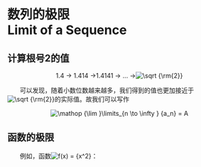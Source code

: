 # 数列的极限<br/>Limit of a Sequence

## 计算根号2的值

<center>1.4 → 1.414 →1.4141 → … →<img src="https://latex.codecogs.com/gif.latex?\sqrt&space;{\rm{2}}" title="\sqrt {\rm{2}}" /></center>

&emsp;&emsp;可以发现，随着小数位数越来越多，我们得到的值也更加接近于<img src="https://latex.codecogs.com/gif.latex?\sqrt&space;{\rm{2}}" title="\sqrt {\rm{2}}" />的实际值。故我们可以写作

<center><img src="https://latex.codecogs.com/gif.latex?\mathop&space;{\lim&space;}\limits_{n&space;\to&space;\infty&space;}&space;{a_n}&space;=&space;A" title="\mathop {\lim }\limits_{n \to \infty } {a_n} = A" /></center>



## 函数的极限

&emsp;&emsp;例如，函数<img src="https://latex.codecogs.com/gif.latex?f(x)&space;=&space;{x^2}" title="f(x) = {x^2}" />：